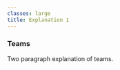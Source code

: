 ```yaml
---
classes: large
title: Explanation 1
---
```


<section markdown="1">

### Teams

Two paragraph explanation of teams.

</section>